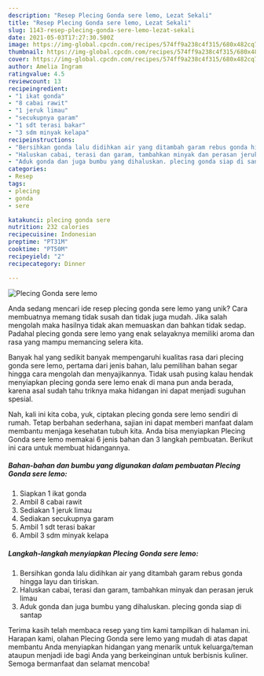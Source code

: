 ```yaml
---
description: "Resep Plecing Gonda sere lemo, Lezat Sekali"
title: "Resep Plecing Gonda sere lemo, Lezat Sekali"
slug: 1143-resep-plecing-gonda-sere-lemo-lezat-sekali
date: 2021-05-03T17:27:30.500Z
image: https://img-global.cpcdn.com/recipes/574ff9a238c4f315/680x482cq70/plecing-gonda-sere-lemo-foto-resep-utama.jpg
thumbnail: https://img-global.cpcdn.com/recipes/574ff9a238c4f315/680x482cq70/plecing-gonda-sere-lemo-foto-resep-utama.jpg
cover: https://img-global.cpcdn.com/recipes/574ff9a238c4f315/680x482cq70/plecing-gonda-sere-lemo-foto-resep-utama.jpg
author: Amelia Ingram
ratingvalue: 4.5
reviewcount: 13
recipeingredient:
- "1 ikat gonda"
- "8 cabai rawit"
- "1 jeruk limau"
- "secukupnya garam"
- "1 sdt terasi bakar"
- "3 sdm minyak kelapa"
recipeinstructions:
- "Bersihkan gonda lalu didihkan air yang ditambah garam rebus gonda hingga layu dan tiriskan."
- "Haluskan cabai, terasi dan garam, tambahkan minyak dan perasan jeruk limau"
- "Aduk gonda dan juga bumbu yang dihaluskan. plecing gonda siap di santap"
categories:
- Resep
tags:
- plecing
- gonda
- sere

katakunci: plecing gonda sere 
nutrition: 232 calories
recipecuisine: Indonesian
preptime: "PT31M"
cooktime: "PT50M"
recipeyield: "2"
recipecategory: Dinner

---
```



![Plecing Gonda sere lemo](https://img-global.cpcdn.com/recipes/574ff9a238c4f315/680x482cq70/plecing-gonda-sere-lemo-foto-resep-utama.jpg)

Anda sedang mencari ide resep plecing gonda sere lemo yang unik? Cara membuatnya memang tidak susah dan tidak juga mudah. Jika salah mengolah maka hasilnya tidak akan memuaskan dan bahkan tidak sedap. Padahal plecing gonda sere lemo yang enak selayaknya memiliki aroma dan rasa yang mampu memancing selera kita.



Banyak hal yang sedikit banyak mempengaruhi kualitas rasa dari plecing gonda sere lemo, pertama dari jenis bahan, lalu pemilihan bahan segar hingga cara mengolah dan menyajikannya. Tidak usah pusing kalau hendak menyiapkan plecing gonda sere lemo enak di mana pun anda berada, karena asal sudah tahu triknya maka hidangan ini dapat menjadi suguhan spesial.


Nah, kali ini kita coba, yuk, ciptakan plecing gonda sere lemo sendiri di rumah. Tetap berbahan sederhana, sajian ini dapat memberi manfaat dalam membantu menjaga kesehatan tubuh kita. Anda bisa menyiapkan Plecing Gonda sere lemo memakai 6 jenis bahan dan 3 langkah pembuatan. Berikut ini cara untuk membuat hidangannya.

<!--inarticleads1-->

##### Bahan-bahan dan bumbu yang digunakan dalam pembuatan Plecing Gonda sere lemo:

1. Siapkan 1 ikat gonda
1. Ambil 8 cabai rawit
1. Sediakan 1 jeruk limau
1. Sediakan secukupnya garam
1. Ambil 1 sdt terasi bakar
1. Ambil 3 sdm minyak kelapa




<!--inarticleads2-->

##### Langkah-langkah menyiapkan Plecing Gonda sere lemo:

1. Bersihkan gonda lalu didihkan air yang ditambah garam rebus gonda hingga layu dan tiriskan.
1. Haluskan cabai, terasi dan garam, tambahkan minyak dan perasan jeruk limau
1. Aduk gonda dan juga bumbu yang dihaluskan. plecing gonda siap di santap




Terima kasih telah membaca resep yang tim kami tampilkan di halaman ini. Harapan kami, olahan Plecing Gonda sere lemo yang mudah di atas dapat membantu Anda menyiapkan hidangan yang menarik untuk keluarga/teman ataupun menjadi ide bagi Anda yang berkeinginan untuk berbisnis kuliner. Semoga bermanfaat dan selamat mencoba!
